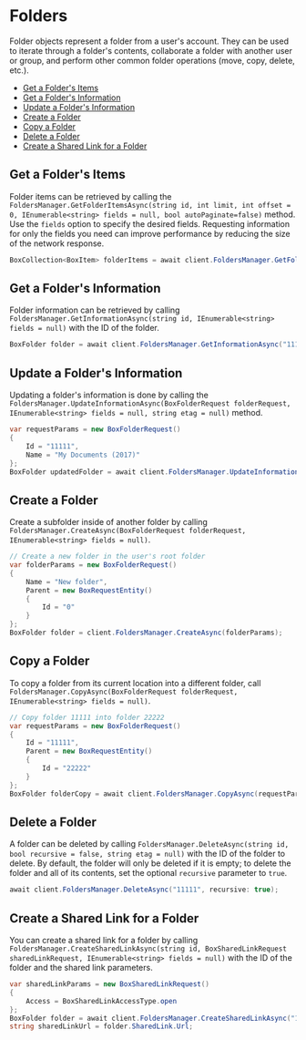 Folders
=======

Folder objects represent a folder from a user's account. They can be used to
iterate through a folder's contents, collaborate a folder with another user or
group, and perform other common folder operations (move, copy, delete, etc.).

<!-- START doctoc generated TOC please keep comment here to allow auto update -->
<!-- DON'T EDIT THIS SECTION, INSTEAD RE-RUN doctoc TO UPDATE -->


- [Get a Folder's Items](#get-a-folders-items)
- [Get a Folder's Information](#get-a-folders-information)
- [Update a Folder's Information](#update-a-folders-information)
- [Create a Folder](#create-a-folder)
- [Copy a Folder](#copy-a-folder)
- [Delete a Folder](#delete-a-folder)
- [Create a Shared Link for a Folder](#create-a-shared-link-for-a-folder)

<!-- END doctoc generated TOC please keep comment here to allow auto update -->

Get a Folder's Items
--------------------

Folder items can be retrieved by calling the
`FoldersManager.GetFolderItemsAsync(string id, int limit, int offset = 0, IEnumerable<string> fields = null, bool autoPaginate=false)`
method. Use the `fields` option to specify the desired fields.
Requesting information for only the fields you need can improve performance by reducing the size of the network response.

<!-- sample get_folders_id_items -->
```c#
BoxCollection<BoxItem> folderItems = await client.FoldersManager.GetFolderItemsAsync("11111", 100);
```

Get a Folder's Information
--------------------------

Folder information can be retrieved by calling
`FoldersManager.GetInformationAsync(string id, IEnumerable<string> fields = null)`
with the ID of the folder.

<!-- sample get_folders_id -->
```c#
BoxFolder folder = await client.FoldersManager.GetInformationAsync("11111");
```

Update a Folder's Information
-----------------------------

Updating a folder's information is done by calling the 
`FoldersManager.UpdateInformationAsync(BoxFolderRequest folderRequest, IEnumerable<string> fields = null, string etag = null)`
method.

<!-- sample put_folders_id -->
```c#
var requestParams = new BoxFolderRequest()
{
    Id = "11111",
    Name = "My Documents (2017)"
};
BoxFolder updatedFolder = await client.FoldersManager.UpdateInformationAsync(requestParams);
```

Create a Folder
---------------

Create a subfolder inside of another folder by calling
`FoldersManager.CreateAsync(BoxFolderRequest folderRequest, IEnumerable<string> fields = null)`.

<!-- sample post_folders -->
```c#
// Create a new folder in the user's root folder
var folderParams = new BoxFolderRequest()
{
    Name = "New folder",
    Parent = new BoxRequestEntity()
    {
        Id = "0"
    }
};
BoxFolder folder = client.FoldersManager.CreateAsync(folderParams);
```

Copy a Folder
-------------

To copy a folder from its current location into a different folder, call
`FoldersManager.CopyAsync(BoxFolderRequest folderRequest, IEnumerable<string> fields = null)`.

<!-- sample post_folders_id_copy -->
```c#
// Copy folder 11111 into folder 22222
var requestParams = new BoxFolderRequest()
{
    Id = "11111",
    Parent = new BoxRequestEntity()
    {
        Id = "22222"
    }
};
BoxFolder folderCopy = await client.FoldersManager.CopyAsync(requestParams);
```

Delete a Folder
---------------

A folder can be deleted by calling `FoldersManager.DeleteAsync(string id, bool recursive = false, string etag = null)`
with the ID of the folder to delete.  By default, the folder will only be deleted if it is empty; to delete the
folder and all of its contents, set the optional `recursive` parameter to `true`.

<!-- sample delete_folders_id -->
```c#
await client.FoldersManager.DeleteAsync("11111", recursive: true);
```

Create a Shared Link for a Folder
---------------------------------

You can create a shared link for a folder by calling
`FoldersManager.CreateSharedLinkAsync(string id, BoxSharedLinkRequest sharedLinkRequest, IEnumerable<string> fields = null)`
with the ID of the folder and the shared link parameters.

<!-- sample put_folders_id_shared_link_create -->
```c#
var sharedLinkParams = new BoxSharedLinkRequest()
{
    Access = BoxSharedLinkAccessType.open
};
BoxFolder folder = await client.FoldersManager.CreateSharedLinkAsync("11111", sharedLinkParams);
string sharedLinkUrl = folder.SharedLink.Url;
```
